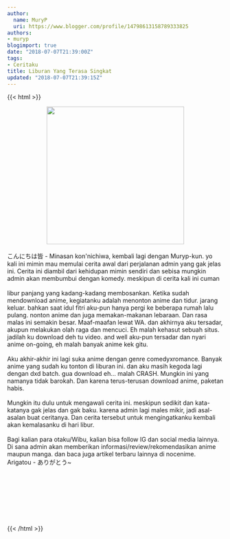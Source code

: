 ```yaml
---
author:
  name: MuryP
  uri: https://www.blogger.com/profile/14798613158789333825
authors:
- muryp
blogimport: true
date: "2018-07-07T21:39:00Z"
tags:
- Ceritaku
title: Liburan Yang Terasa Singkat
updated: "2018-07-07T21:39:15Z"
---
```


 {{< html >}} 
<div class="separator" style="clear: both; text-align: center;"><a href="https://2.bp.blogspot.com/-wjAj48ofXiE/W0GVQhW54DI/AAAAAAAADyI/t2t6Pjqqh1Eu3jl1hLJYceLONm8mmQP8gCLcBGAs/s1600/My%2BStory%2B%25233.jpg" imageanchor="1" style="margin-left: 1em; margin-right: 1em;"><img border="0" data-original-height="495" data-original-width="495" height="320" src="https://2.bp.blogspot.com/-wjAj48ofXiE/W0GVQhW54DI/AAAAAAAADyI/t2t6Pjqqh1Eu3jl1hLJYceLONm8mmQP8gCLcBGAs/s320/My%2BStory%2B%25233.jpg" width="320" /></a></div><br />こんにちは皆 - Minasan kon'nichiwa, kembali lagi dengan Muryp-kun. yo kali ini mimin mau memulai cerita awal dari perjalanan admin yang gak jelas ini. Cerita ini diambil dari kehidupan mimin sendiri dan sebisa mungkin admin akan membumbui dengan komedy. meskipun di cerita kali ini cuman<br /><br />libur panjang yang kadang-kadang membosankan. Ketika sudah mendownload anime, kegiatanku adalah menonton anime dan tidur. jarang keluar. bahkan saat idul fitri aku-pun hanya pergi ke beberapa rumah lalu pulang. nonton anime dan juga memakan-makanan lebaraan. Dan rasa malas ini semakin besar. Maaf-maafan lewat WA. dan akhirnya aku tersadar, akupun melakukan olah raga dan mencuci. Eh malah kehasut sebuah situs. jadilah ku download deh tu video. and well aku-pun tersadar dan nyari anime on-going, eh malah banyak anime kek gitu.<br /><br />Aku akhir-akhir ini lagi suka anime dengan genre comedyxromance. Banyak anime yang sudah ku tonton di liburan ini. dan aku masih kegoda lagi dengan dxd batch. gua download eh... malah CRASH. Mungkin ini yang namanya tidak barokah. Dan karena terus-terusan download anime, paketan habis.<br /><br />Mungkin itu dulu untuk mengawali cerita ini. meskipun sedikit dan kata-katanya gak jelas dan gak baku. karena admin lagi males mikir, jadi asal-asalan buat ceritanya. Dan cerita tersebut untuk mengingatkanku kembali akan kemalasanku di hari libur.<br /><br />Bagi kalian para otaku/Wibu, kalian bisa follow IG dan social media lainnya. Di sana admin akan memberikan informasi/review/rekomendasikan anime maupun manga. dan baca juga artikel terbaru lainnya di nocenime.<br />Arigatou - ありがとう~<br /><br /><br /><br /><br /><br /><br /><br /><br />
{{< /html >}}
